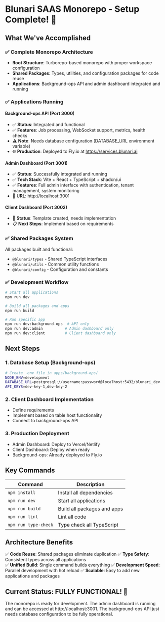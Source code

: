 # Blunari SAAS Monorepo - Setup Complete! 🎉

## What We've Accomplished

### ✅ Complete Monorepo Architecture
- **Root Structure**: Turborepo-based monorepo with proper workspace configuration
- **Shared Packages**: Types, utilities, and configuration packages for code reuse
- **Applications**: Background-ops API and admin dashboard integrated and running

### ✅ Applications Running

#### Background-ops API (Port 3000)
- ✅ **Status**: Integrated and functional
- ✅ **Features**: Job processing, WebSocket support, metrics, health checks
- ⚠️ **Note**: Needs database configuration (DATABASE_URL environment variable)
- 🌐 **Production**: Deployed to Fly.io at https://services.blunari.ai

#### Admin Dashboard (Port 3001)
- ✅ **Status**: Successfully integrated and running
- ✅ **Tech Stack**: Vite + React + TypeScript + shadcn/ui
- ✅ **Features**: Full admin interface with authentication, tenant management, system monitoring
- 🔗 **URL**: http://localhost:3001

#### Client Dashboard (Port 3002)
- 🚧 **Status**: Template created, needs implementation
- 📋 **Next Steps**: Implement based on requirements

### ✅ Shared Packages System
All packages built and functional:
- `@blunari/types` - Shared TypeScript interfaces
- `@blunari/utils` - Common utility functions
- `@blunari/config` - Configuration and constants

### ✅ Development Workflow
```bash
# Start all applications
npm run dev

# Build all packages and apps
npm run build

# Run specific app
npm run dev:background-ops  # API only
npm run dev:admin          # Admin dashboard only
npm run dev:client         # Client dashboard only
```

## Next Steps

### 1. Database Setup (Background-ops)
```bash
# Create .env file in apps/background-ops/
NODE_ENV=development
DATABASE_URL=postgresql://username:password@localhost:5432/blunari_dev
API_KEYS=dev-key-1,dev-key-2
```

### 2. Client Dashboard Implementation
- Define requirements
- Implement based on table host functionality
- Connect to background-ops API

### 3. Production Deployment
- Admin Dashboard: Deploy to Vercel/Netlify
- Client Dashboard: Deploy when ready
- Background-ops: Already deployed to Fly.io

## Key Commands

| Command | Description |
|---------|-------------|
| `npm install` | Install all dependencies |
| `npm run dev` | Start all applications |
| `npm run build` | Build all packages and apps |
| `npm run lint` | Lint all code |
| `npm run type-check` | Type check all TypeScript |

## Architecture Benefits

✅ **Code Reuse**: Shared packages eliminate duplication
✅ **Type Safety**: Consistent types across all applications  
✅ **Unified Build**: Single command builds everything
✅ **Development Speed**: Parallel development with hot reload
✅ **Scalable**: Easy to add new applications and packages

## Current Status: FULLY FUNCTIONAL! 🚀

The monorepo is ready for development. The admin dashboard is running and can be accessed at http://localhost:3001. The background-ops API just needs database configuration to be fully operational.
